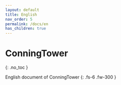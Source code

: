 ```yaml
---
layout: default
title: English
nav_order: 5
permalink: /docs/en
has_children: true
---
```


# ConningTower
{: .no_toc }

English document of ConningTower
{: .fs-6 .fw-300 }

